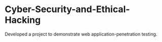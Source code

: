 # Cyber-Security-and-Ethical-Hacking
Developed a project to demonstrate web application-penetration testing.
